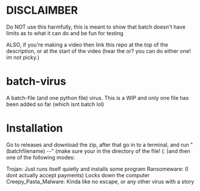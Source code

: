 # DISCLAIMBER
Do NOT use this harmfully, this is meant to show that batch doesn't have limits as to what it can do and be fun for testing

ALSO, if you're making a video then link this repo at the top of the description, or at the start of the video (hear the or? you can do either one! im not picky.)

# batch-virus
A batch-file (and one python file) virus. This is a WIP and only one file has been added so far (which isnt batch lol)

# Installation

Go to releases and download the zip, after that go in to a terminal, and run "(batchfilename) --" (make sure your in the directory of the file! (: )and then one of the following modes:

Trojan: Just runs itself quietly and installs some program
Ransomeware: (I dont actually accept payments) Locks down the computer
Creepy_Pasta_Malware: Kinda like no escape, or any other virus with a story
